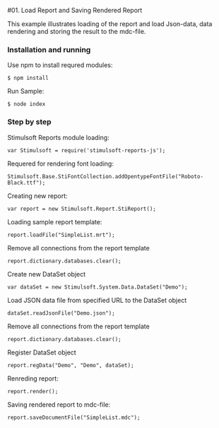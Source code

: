 #01. Load Report and Saving Rendered Report

This example illustrates loading of the report and load Json-data, data rendering and storing the result to the mdc-file.

### Installation and running
Use npm to install requred modules:

    $ npm install
Run Sample:

    $ node index

### Step by step

Stimulsoft Reports module loading:

    var Stimulsoft = require('stimulsoft-reports-js');

Requered for rendering font loading:

    Stimulsoft.Base.StiFontCollection.addOpentypeFontFile("Roboto-Black.ttf");

Creating new report:

    var report = new Stimulsoft.Report.StiReport();

Loading sample report template:

    report.loadFile("SimpleList.mrt");

Remove all connections from the report template

    report.dictionary.databases.clear();

Create new DataSet object

    var dataSet = new Stimulsoft.System.Data.DataSet("Demo");

Load JSON data file from specified URL to the DataSet object

    dataSet.readJsonFile("Demo.json");

Remove all connections from the report template

    report.dictionary.databases.clear();

Register DataSet object

    report.regData("Demo", "Demo", dataSet);

Renreding report:

    report.render();

Saving rendered report to mdc-file:

    report.saveDocumentFile("SimpleList.mdc");
